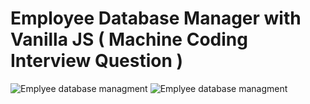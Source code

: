 # Employee Database Manager with Vanilla JS ( Machine Coding Interview Question )

![Emplyee database managment]("/images/image-1.png")
![Emplyee database managment]("/images/image-2.png")
